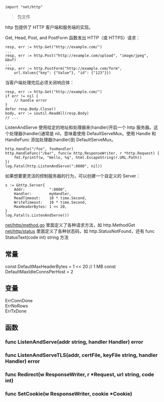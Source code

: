 ```
import "net/http"
```

> 包文件
[]()


http 包提供了 HTTP 客户端和服务端的实现。

Get, Head, Post, and PostForm 函数发出 HTTP（或 HTTPS）请求：
```
resp, err := http.Get("http://example.com/")
...
resp, err := http.Post("http://example.com/upload", "image/jpeg", &buf)
...
resp, err := http.PostForm("http://example.com/form",
	url.Values{"key": {"Value"}, "id": {"123"}})
```
当客户端处理完后必须关闭响应体：
```
resp, err := http.Get("http://example.com/")
if err != nil {
	// handle error
}
defer resp.Body.Close()
body, err := ioutil.ReadAll(resp.Body)
// ...
```

ListenAndServe 使用给定的地址和处理器来(handler)开启一个 http 服务器。这个处理器(handler)通常是 nil，意味着使用 DefaultServeMux。使用 Handle 和 HandleFunc 添加处理器(handler)到 DefaultServeMux。
```
http.Handle("/foo", fooHandler)
http.HandleFunc("/bar", func(w http.ResponseWriter, r *http.Request) {
	fmt.Fprintf(w, "Hello, %q", html.EscapeString(r.URL.Path))
})
log.Fatal(http.ListenAndServe(":8080", nil))
```

如果想要更灵活的控制服务器的行为，可以创建一个自定义的 Server：
```
s := &http.Server{
	Addr:           ":8080",
	Handler:        myHandler,
	ReadTimeout:    10 * time.Second,
	WriteTimeout:   10 * time.Second,
	MaxHeaderBytes: 1 << 20,
}
log.Fatal(s.ListenAndServe())
```

[net/http/method.go](https://golang.google.cn/src/net/http/method.go) 里面定义了各种请求方法，如 http.MethodGet  
[net/http/status](https://golang.google.cn/src/net/http/status.go) 里面定义了各种状态码，如 http.StatusNotFound，还有 func StatusText(code int) string 方法

## 常量
const DefaultMaxHeaderBytes = 1 << 20 // 1 MB
const DefaultMaxIdleConnsPerHost = 2

## 变量
ErrConnDone  
ErrNoRows  
ErrTxDone  

## 函数
### func ListenAndServe(addr string, handler Handler) error
### func ListenAndServeTLS(addr, certFile, keyFile string, handler Handler) error
### func Redirect(w ResponseWriter, r *Request, url string, code int)
### func SetCookie(w ResponseWriter, cookie *Cookie)
### 
### 
### 
### 
### 
### 
### 
### 
### 
### 
### 
### 
### 
### 
### 
### 
### 
### 
### 